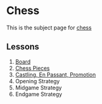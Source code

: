 # Chess
This is the subject page for [chess](wiki/chess/chess.md)
        
## Lessons
1. [Board](/board.md)
2. [Chess Pieces](https://www.chess.com/terms/chess-pieces)
9. [Castling, En Passant, Promotion](https://www.chess.com/terms/special-chess-moves)
11. Opening Strategy
12. Midgame Strategy
13. Endgame Strategy
